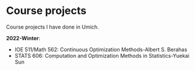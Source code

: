 # Course projects
Course projects I have done in Umich.

**2022-Winter**: 
- IOE 511/Math 562: Continuous Optimization Methods-Albert S. Berahas
- STATS 606: Computation and Optimization Methods in Statistics-Yuekai Sun
